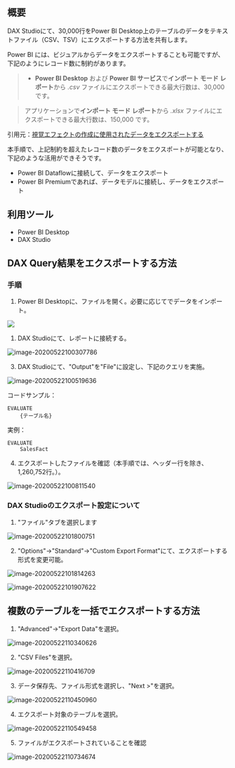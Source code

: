

## 概要

DAX Studioにて、30,000行をPower BI Desktop上のテーブルのデータをテキストファイル（CSV、TSV）にエクスポートする方法を共有します。



Power BI には、ビジュアルからデータをエクスポートすることも可能ですが、下記のようにレコード数に制約があります。

>   -   **Power BI Desktop** および **Power BI サービス**で**インポート モード レポート**から *.csv* ファイルにエクスポートできる最大行数は、30,000 です。

>アプリケーションで**インポート モード レポート**から *.xlsx* ファイルにエクスポートできる最大行数は、150,000 です。

引用元：[視覚エフェクトの作成に使用されたデータをエクスポートする](https://docs.microsoft.com/ja-jp/power-bi/visuals/power-bi-visualization-export-data#limitations-and-considerations)



本手順で、上記制約を超えたレコード数のデータをエクスポートが可能となり、下記のような活用ができそうです。

-   Power BI Dataflowに接続して、データをエクスポート
-   Power BI Premiumであれば、データモデルに接続し、データをエクスポート



## 利用ツール　

-   Power BI Desktop
-   DAX Studio



## DAX Query結果をエクスポートする方法

### 手順

1.  Power BI Desktopに、ファイルを開く。必要に応じてでデータをインポート。


![](.media/Power%20BI%20DesktopにてテーブルのデータをCSVファイルにエクスポートする方法/image-20200522100017941.png)



1.  DAX Studioにて、レポートに接続する。


![image-20200522100307786](.media/Power%20BI%20DesktopにてテーブルのデータをCSVファイルにエクスポートする方法/image-20200522100307786.png)



3.  DAX Studioにて、"Output"を"File"に設定し、下記のクエリを実施。

![image-20200522100519636](.media/Power%20BI%20DesktopにてテーブルのデータをCSVファイルにエクスポートする方法/image-20200522100519636.png)

コードサンプル：

```DAX
EVALUATE
    {テーブル名}
```

実例：

```DAX
EVALUATE
    SalesFact
```



4.  エクスポートしたファイルを確認（本手順では、ヘッダー行を除き、1,260,752行。）。

![image-20200522100811540](.media/Power%20BI%20Desktopにてテーブルのデータをテキストファイルにエクスポートする方法/image-20200522100811540.png)



### DAX Studioのエクスポート設定について

1.  "ファイル"タブを選択します

![image-20200522101800751](.media/Power%20BI%20Desktopにてテーブルのデータをテキストファイル（CSV、TSV）にエクスポートする方法/image-20200522101800751.png)



2.  "Options"→"Standard"→"Custom Export Format"にて、エクスポートする形式を変更可能。

![image-20200522101814263](.media/Power%20BI%20Desktopにてテーブルのデータをテキストファイル（CSV、TSV）にエクスポートする方法/image-20200522101814263.png)





![image-20200522101907622](.media/Power%20BI%20Desktopにてテーブルのデータをテキストファイル（CSV、TSV）にエクスポートする方法/image-20200522101907622.png)



## 複数のテーブルを一括でエクスポートする方法

1.  "Advanced"→"Export Data"を選択。

![image-20200522110340626](.media/Power%20BI%20Desktopにてテーブルのデータをテキストファイル（CSV、TSV）にエクスポートする方法/image-20200522110340626.png)



2.  "CSV Files"を選択。

![image-20200522110416709](.media/Power%20BI%20Desktopにてテーブルのデータをテキストファイル（CSV、TSV）にエクスポートする方法/image-20200522110416709.png)



3.  データ保存先、ファイル形式を選択し、"Next >"を選択。

![image-20200522110450960](.media/Power%20BI%20Desktopにてテーブルのデータをテキストファイル（CSV、TSV）にエクスポートする方法/image-20200522110450960.png)



4.  エクスポート対象のテーブルを選択。

![image-20200522110549458](.media/Power%20BI%20Desktopにてテーブルのデータをテキストファイル（CSV、TSV）にエクスポートする方法/image-20200522110549458.png)



5.  ファイルがエクスポートされていることを確認

![image-20200522110734674](.media/Power%20BI%20Desktopにてテーブルのデータをテキストファイル（CSV、TSV）にエクスポートする方法/image-20200522110734674.png)